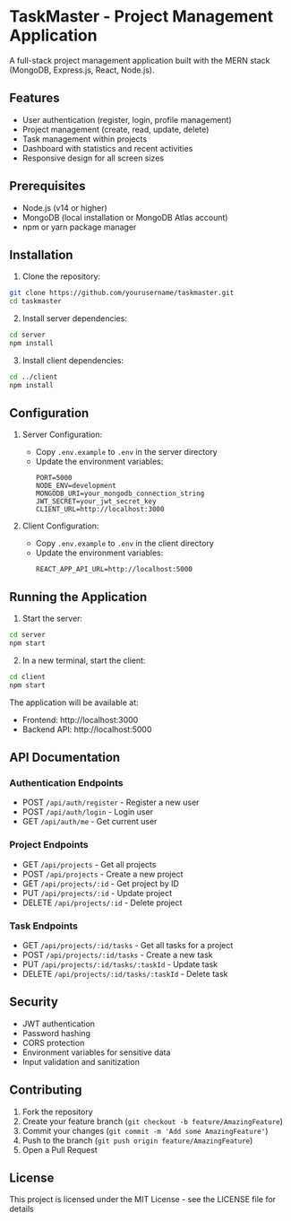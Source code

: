 # TaskMaster - Project Management Application

A full-stack project management application built with the MERN stack (MongoDB, Express.js, React, Node.js).

## Features

- User authentication (register, login, profile management)
- Project management (create, read, update, delete)
- Task management within projects
- Dashboard with statistics and recent activities
- Responsive design for all screen sizes

## Prerequisites

- Node.js (v14 or higher)
- MongoDB (local installation or MongoDB Atlas account)
- npm or yarn package manager

## Installation

1. Clone the repository:
```bash
git clone https://github.com/yourusername/taskmaster.git
cd taskmaster
```

2. Install server dependencies:
```bash
cd server
npm install
```

3. Install client dependencies:
```bash
cd ../client
npm install
```

## Configuration

1. Server Configuration:
   - Copy `.env.example` to `.env` in the server directory
   - Update the environment variables:
     ```
     PORT=5000
     NODE_ENV=development
     MONGODB_URI=your_mongodb_connection_string
     JWT_SECRET=your_jwt_secret_key
     CLIENT_URL=http://localhost:3000
     ```

2. Client Configuration:
   - Copy `.env.example` to `.env` in the client directory
   - Update the environment variables:
     ```
     REACT_APP_API_URL=http://localhost:5000
     ```

## Running the Application

1. Start the server:
```bash
cd server
npm start
```

2. In a new terminal, start the client:
```bash
cd client
npm start
```

The application will be available at:
- Frontend: http://localhost:3000
- Backend API: http://localhost:5000

## API Documentation

### Authentication Endpoints

- POST `/api/auth/register` - Register a new user
- POST `/api/auth/login` - Login user
- GET `/api/auth/me` - Get current user

### Project Endpoints

- GET `/api/projects` - Get all projects
- POST `/api/projects` - Create a new project
- GET `/api/projects/:id` - Get project by ID
- PUT `/api/projects/:id` - Update project
- DELETE `/api/projects/:id` - Delete project

### Task Endpoints

- GET `/api/projects/:id/tasks` - Get all tasks for a project
- POST `/api/projects/:id/tasks` - Create a new task
- PUT `/api/projects/:id/tasks/:taskId` - Update task
- DELETE `/api/projects/:id/tasks/:taskId` - Delete task

## Security

- JWT authentication
- Password hashing
- CORS protection
- Environment variables for sensitive data
- Input validation and sanitization

## Contributing

1. Fork the repository
2. Create your feature branch (`git checkout -b feature/AmazingFeature`)
3. Commit your changes (`git commit -m 'Add some AmazingFeature'`)
4. Push to the branch (`git push origin feature/AmazingFeature`)
5. Open a Pull Request

## License

This project is licensed under the MIT License - see the LICENSE file for details 